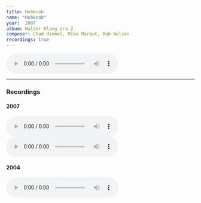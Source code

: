 ```yaml
---
title: Hobknob
name: "Hobknob"
year:  2007
album: Walter Klang era 2
composer: Chad Himmel, Mike Marbut, Rob Nelson
recordings: true
---
```

<audio controls>
  <source src="http://walterklang.com/mp3/2007-06-23/hobknob/hobknob_final.mp3" type="audio/mpeg">
  <a href="http://walterklang.com/mp3/2007-06-23/hobknob/hobknob_final.mp3">hobknob_final.mp3</a>
</audio>
<hr />
<h3>Recordings</h3>

<h4>2007</h4>
<audio controls>
  <source src="http://walterklang.com/mp3/2007-07-28/hobnob/hobnob_vocals.mp3" type="audio/mpeg">
  <a href="http://walterklang.com/mp3/2007-07-28/hobnob/hobnob_vocals.mp3">hobnob_vocals.mp3</a>
</audio>

<audio controls>
  <source src="http://walterklang.com/mp3/2007-06-23/hobknob/hobknob_final.mp3" type="audio/mpeg">
  <a href="http://walterklang.com/mp3/2007-06-23/hobknob/hobknob_final.mp3">hobknob_final.mp3</a>
</audio>


<h4>2004</h4>
<audio controls>
  <source src="http://walterklang.com/mp3/2004-06-12/hobknob/hobknob_vocals.mp3" type="audio/mpeg">
  <a href="http://walterklang.com/mp3/2004-06-12/hobknob/hobknob_vocals.mp3">hobknob_vocals.mp3</a>
</audio>
